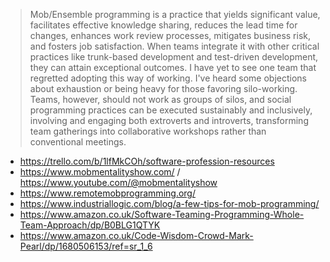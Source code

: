 > Mob/Ensemble programming is a practice that yields significant value, facilitates effective knowledge sharing, reduces the lead time for changes, enhances work review processes, mitigates business risk, and fosters job satisfaction.
> When teams integrate it with other critical practices like trunk-based development and test-driven development, they can attain exceptional outcomes.
> I have yet to see one team that regretted adopting this way of working.
> I've heard some objections about exhaustion or being heavy for those favoring silo-working.
> Teams, however, should not work as groups of silos, and social programming practices can be executed sustainably and inclusively, involving and engaging both extroverts and introverts, transforming team gatherings into collaborative workshops rather than conventional meetings.

- https://trello.com/b/1lfMkCOh/software-profession-resources
- https://www.mobmentalityshow.com/ / https://www.youtube.com/@mobmentalityshow
- https://www.remotemobprogramming.org/
- https://www.industriallogic.com/blog/a-few-tips-for-mob-programming/
- https://www.amazon.co.uk/Software-Teaming-Programming-Whole-Team-Approach/dp/B0BLG1QTYK
- https://www.amazon.co.uk/Code-Wisdom-Crowd-Mark-Pearl/dp/1680506153/ref=sr_1_6
